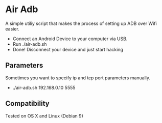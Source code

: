 Air Adb
=========
A simple utiliy script that makes the process of setting up ADB over Wifi easier.

* Connect an Android Device to your computer via USB.
* Run ./air-adb.sh
* Done! Disconnect your device and just start hacking

Parameters
--------------------------------------
Sometimes you want to specify ip and tcp port parameters manually.
* ./air-adb.sh 192.168.0.10 5555

Compatibility
--------------------------------------
Tested on OS X and Linux (Debian 9)